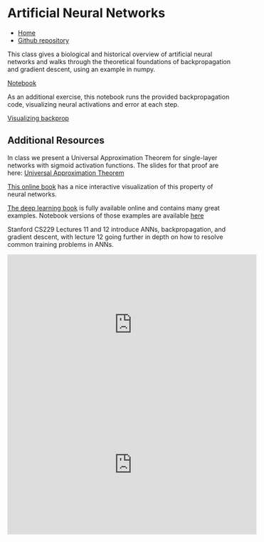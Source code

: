 # Artificial Neural Networks

* [Home](https://supaerodatascience.github.io/deep-learning/)
* [Github repository](https://github.com/SupaeroDataScience/deep-learning/)

This class gives a biological and historical overview of artificial neural
networks and walks through the theoretical foundations of backpropagation and
gradient descent, using an example in numpy.

[Notebook](https://github.com/SupaeroDataScience/deep-learning/blob/main/ANN/Artificial%20neural%20networks.ipynb)

As an additional exercise, this notebook runs the provided backpropagation
code, visualizing neural activations and error at each step.

[Visualizing backprop](https://github.com/SupaeroDataScience/deep-learning/blob/main/ANN/Visualizing%20Backpropagation.ipynb)


## Additional Resources

In class we present a Universal Approximation Theorem for single-layer networks
with sigmoid activation functions. The slides for that proof are here:
[Universal Approximation Theorem](UniversalApproximationTheorem.pdf)

[This online book](http://neuralnetworksanddeeplearning.com/chap4.html) has a
nice interactive visualization of this property of neural networks.

[The deep learning book](https://www.deeplearningbook.org/) is fully available
online and contains many great examples. Notebook versions of those examples are
available [here](https://github.com/hadrienj/deepLearningBook-Notes)

Stanford CS229 Lectures 11 and 12 introduce ANNs, backpropagation, and gradient
descent, with lecture 12 going further in depth on how to resolve common
training problems in ANNs.

<iframe width="560" height="315" src="https://www.youtube.com/embed/MfIjxPh6Pys" frameborder="0" allow="accelerometer; autoplay; clipboard-write; encrypted-media; gyroscope; picture-in-picture" allowfullscreen></iframe>

<iframe width="560" height="315" src="https://www.youtube.com/embed/zUazLXZZA2U" frameborder="0" allow="accelerometer; autoplay; clipboard-write; encrypted-media; gyroscope; picture-in-picture" allowfullscreen></iframe>
